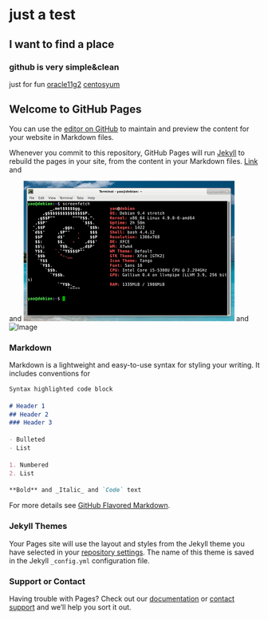 # just a test

## I want  to find a place 

### github is very simple&clean 
just for fun
[oracle11g2](oracle11g2.html)
[centosyum](centosyum.html)
## Welcome to GitHub Pages

You can use the [editor on GitHub](https://github.com/yao-w/yao-w.github.io/edit/master/README.md) to maintain and preview the content for your website in Markdown files.

Whenever you commit to this repository, GitHub Pages will run [Jekyll](https://jekyllrb.com/) to rebuild the pages in your site, from the content in your Markdown files.
[Link](url) and 

and
![Image](./images/debian.png)
and
![Image](https://ss0.bdstatic.com/70cFvHSh_Q1YnxGkpoWK1HF6hhy/it/u=964026613,1747585859&fm=27&gp=0.jpg)

### Markdown

Markdown is a lightweight and easy-to-use syntax for styling your writing. It includes conventions for

```markdown
Syntax highlighted code block

# Header 1
## Header 2
### Header 3

- Bulleted
- List

1. Numbered
2. List

**Bold** and _Italic_ and `Code` text


```

For more details see [GitHub Flavored Markdown](https://guides.github.com/features/mastering-markdown/).

### Jekyll Themes

Your Pages site will use the layout and styles from the Jekyll theme you have selected in your [repository settings](https://github.com/yao-w/yao-w.github.io/settings). The name of this theme is saved in the Jekyll `_config.yml` configuration file.

### Support or Contact

Having trouble with Pages? Check out our [documentation](https://help.github.com/categories/github-pages-basics/) or [contact support](https://github.com/contact) and we’ll help you sort it out.

